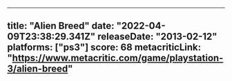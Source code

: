 
---
title: "Alien Breed"
date: "2022-04-09T23:38:29.341Z"
releaseDate: "2013-02-12"
platforms: ["ps3"]
score: 68
metacriticLink: "https://www.metacritic.com/game/playstation-3/alien-breed"
---
